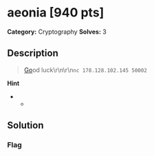 # aeonia [940 pts]

**Category:** Cryptography
**Solves:** 3

## Description
>[Go](https://github.com/ecies/go)od luck\r\n\r\n`nc 178.128.102.145 50002`

**Hint**
* -

## Solution

### Flag

